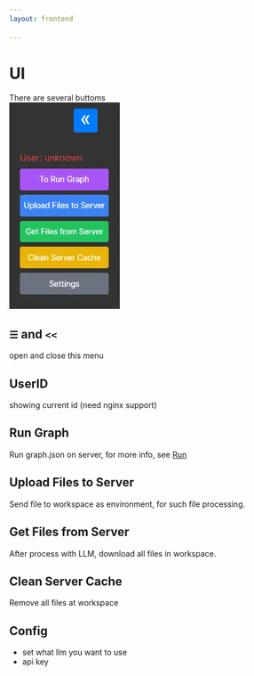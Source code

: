 ```yaml
---
layout: frontend

---
```



# UI

There are several buttoms  
![](./images/panel_server.webp)

## 

##  ```☰``` and ```<<```
open and close this menu

## UserID
showing current id (need nginx support)


## Run Graph
Run graph.json on server, for more info, see [Run](./Run)


## Upload Files to Server

Send file to workspace as environment, for such file processing.

## Get Files from Server

After process with LLM, download all files in workspace.

## Clean Server Cache
Remove all files at workspace


## Config
* set what llm you want to use
* api key
